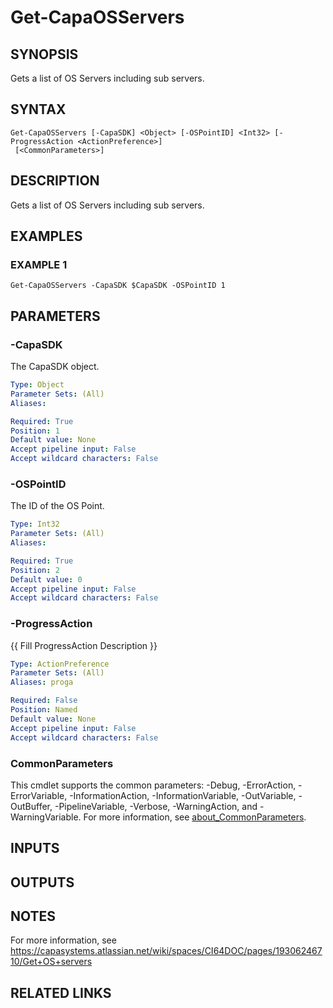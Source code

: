 # Get-CapaOSServers

## SYNOPSIS
Gets a list of OS Servers including sub servers.

## SYNTAX

```
Get-CapaOSServers [-CapaSDK] <Object> [-OSPointID] <Int32> [-ProgressAction <ActionPreference>]
 [<CommonParameters>]
```

## DESCRIPTION
Gets a list of OS Servers including sub servers.

## EXAMPLES

### EXAMPLE 1
```
Get-CapaOSServers -CapaSDK $CapaSDK -OSPointID 1
```

## PARAMETERS

### -CapaSDK
The CapaSDK object.

```yaml
Type: Object
Parameter Sets: (All)
Aliases:

Required: True
Position: 1
Default value: None
Accept pipeline input: False
Accept wildcard characters: False
```

### -OSPointID
The ID of the OS Point.

```yaml
Type: Int32
Parameter Sets: (All)
Aliases:

Required: True
Position: 2
Default value: 0
Accept pipeline input: False
Accept wildcard characters: False
```

### -ProgressAction
{{ Fill ProgressAction Description }}

```yaml
Type: ActionPreference
Parameter Sets: (All)
Aliases: proga

Required: False
Position: Named
Default value: None
Accept pipeline input: False
Accept wildcard characters: False
```

### CommonParameters
This cmdlet supports the common parameters: -Debug, -ErrorAction, -ErrorVariable, -InformationAction, -InformationVariable, -OutVariable, -OutBuffer, -PipelineVariable, -Verbose, -WarningAction, and -WarningVariable. For more information, see [about_CommonParameters](http://go.microsoft.com/fwlink/?LinkID=113216).

## INPUTS

## OUTPUTS

## NOTES
For more information, see https://capasystems.atlassian.net/wiki/spaces/CI64DOC/pages/19306246710/Get+OS+servers

## RELATED LINKS
